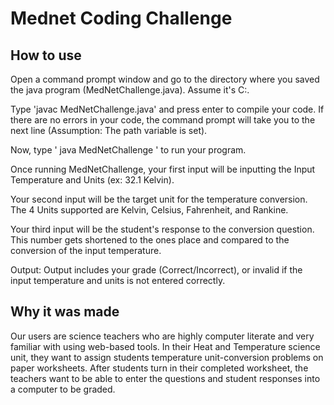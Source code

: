 # Mednet Coding Challenge

## How to use

Open a command prompt window and go to the directory where you saved the java program (MedNetChallenge.java). Assume it's C:\.

Type 'javac MedNetChallenge.java' and press enter to compile your code. If there are no errors in your code, the command prompt will take you to the next line (Assumption: The path variable is set).

Now, type ' java MedNetChallenge ' to run your program.

Once running MedNetChallenge, your first input will be inputting the Input Temperature and Units (ex: 32.1 Kelvin).

Your second input will be the target unit for the temperature conversion. The 4 Units supported are Kelvin, Celsius, Fahrenheit, and Rankine.

Your third input will be the student's response to the conversion question. This number gets shortened to the ones place and compared to the conversion of the input temperature.

Output: Output includes your grade (Correct/Incorrect), or invalid if the input temperature and units is not entered correctly.

## Why it was made

Our users are science teachers who are highly computer literate and very familiar with using
web-based tools. In their Heat and Temperature science unit, they want to assign students
temperature unit-conversion problems on paper worksheets. After students turn in their
completed worksheet, the teachers want to be able to enter the questions and student responses
into a computer to be graded.
